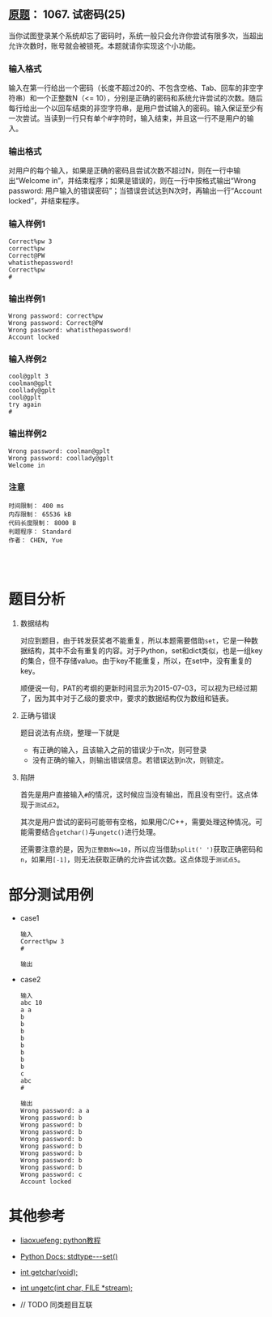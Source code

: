 ##	[原题](https://www.patest.cn/contests/pat-b-practise/1067)： 1067. 试密码(25)

当你试图登录某个系统却忘了密码时，系统一般只会允许你尝试有限多次，当超出允许次数时，账号就会被锁死。本题就请你实现这个小功能。

###	输入格式

输入在第一行给出一个密码（长度不超过20的、不包含空格、Tab、回车的非空字符串）和一个正整数N（<= 10），分别是正确的密码和系统允许尝试的次数。随后每行给出一个以回车结束的非空字符串，是用户尝试输入的密码。输入保证至少有一次尝试。当读到一行只有单个#字符时，输入结束，并且这一行不是用户的输入。

###	输出格式

对用户的每个输入，如果是正确的密码且尝试次数不超过N，则在一行中输出“Welcome in”，并结束程序；如果是错误的，则在一行中按格式输出“Wrong password: 用户输入的错误密码”；当错误尝试达到N次时，再输出一行“Account locked”，并结束程序。

###	输入样例1

	Correct%pw 3
	correct%pw
	Correct@PW
	whatisthepassword!
	Correct%pw
	#

###	输出样例1

	Wrong password: correct%pw
	Wrong password: Correct@PW
	Wrong password: whatisthepassword!
	Account locked

###	输入样例2

	cool@gplt 3
	coolman@gplt
	coollady@gplt
	cool@gplt
	try again
	#

###	输出样例2

	Wrong password: coolman@gplt
	Wrong password: coollady@gplt
	Welcome in

###	注意

	时间限制： 400 ms
	内存限制： 65536 kB
	代码长度限制： 8000 B
	判题程序： Standard
	作者： CHEN, Yue

<br/><br/>

#	题目分析

1.	数据结构

	对应到题目，由于转发获奖者不能重复，所以本题需要借助`set`，它是一种数据结构，其中不会有重复的内容。对于Python，set和dict类似，也是一组key的集合，但不存储value。由于key不能重复，所以，在set中，没有重复的key。

	顺便说一句，PAT的考纲的更新时间显示为2015-07-03，可以视为已经过期了，因为其中对于乙级的要求中，要求的数据结构仅为数组和链表。

2.	正确与错误

	题目说法有点绕，整理一下就是

	*	有正确的输入，且该输入之前的错误少于n次，则可登录
	*	没有正确的输入，则输出错误信息。若错误达到n次，则锁定。

3.	陷阱

	首先是用户直接输入`#`的情况，这时候应当没有输出，而且没有空行。这点体现于`测试点2`。

	其次是用户尝试的密码可能带有空格，如果用C/C++，需要处理这种情况。可能需要结合`getchar()`与`ungetc()`进行处理。

	还需要注意的是，因为`正整数N<=10`，所以应当借助`split(' ')`获取正确密码和`n`，如果用`[-1]`，则无法获取正确的允许尝试次数。这点体现于`测试点5`。

#	部分测试用例

*	case1

		输入
		Correct%pw 3
		#

		输出
		
*	case2

		输入
		abc 10
		a a
		b
		b
		b
		b
		b
		b
		b
		b
		c
		abc
		#

		输出
		Wrong password: a a
		Wrong password: b
		Wrong password: b
		Wrong password: b
		Wrong password: b
		Wrong password: b
		Wrong password: b
		Wrong password: b
		Wrong password: b
		Wrong password: c
		Account locked

#	其他参考

*	[liaoxuefeng: python教程](http://www.liaoxuefeng.com/wiki/0014316089557264a6b348958f449949df42a6d3a2e542c000)

*	[Python Docs: stdtype---set()](https://docs.python.org/3/library/stdtypes.html#types-set)

*	[int getchar(void);](https://www-s.acm.illinois.edu/webmonkeys/book/c_guide/2.12.html#getchar)

*	[int ungetc(int char, FILE *stream);](https://www-s.acm.illinois.edu/webmonkeys/book/c_guide/2.12.html#ungetc)

*	// TODO 同类题目互联